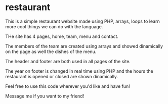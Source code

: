 # restaurant

This is a simple restaurant website made using PHP, arrays, loops to learn more cool things we can do with the language. 

THe site has 4 pages, home, team, menu and contact.

The members of the team are created using arrays and showed dinamically on the page as well the dishes of the menu.

The header and footer are both used in all pages of the site.

The year on footer is changed in real time using PHP and the hours the restaurant is opened or closed are shown dinamically.

Feel free to use this code wherever you'd like and have fun!

Message me if you want to my friend!
